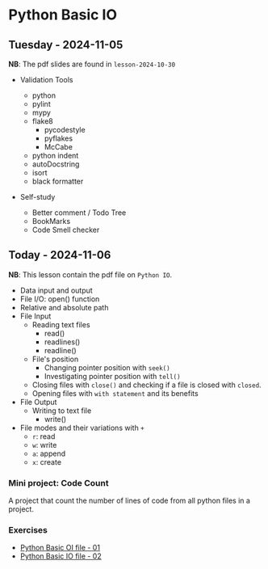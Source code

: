 # Python Basic IO



## Tuesday - 2024-11-05
**NB**: The pdf slides are found in `lesson-2024-10-30`

- Validation Tools
    - python
    - pylint
    - mypy
    - flake8
        - pycodestyle
        - pyflakes
        - McCabe
    - python indent
    - autoDocstring
    - isort
    - black formatter

- Self-study
    - Better comment / Todo Tree
    - BookMarks
    - Code Smell checker

## Today - 2024-11-06
**NB**: This lesson contain the pdf file on `Python IO`.

- Data input and output
- File I/O: open() function
- Relative and absolute path
- File Input
    - Reading text files
        - read()
        - readlines()
        - readline()
    - File's position
        - Changing pointer position with `seek()`
        - Investigating pointer position with `tell()`
    - Closing files with `close()` and checking if a file is closed with `closed`.
    - Opening files with `with statement` and its benefits
- File Output
    - Writing to text file
        - write()
- File modes and their variations with `+`
    - `r`: read
    - `w`: write
    - `a`: append
    - `x`: create


### Mini project: Code Count
A project that count the number of lines of code from all python files in a project.

### Exercises
- [Python Basic OI file - 01](https://classroom.github.com/a/COm9WZ4R)
- [Python Basic IO file - 02](https://classroom.github.com/a/W1jICmSS)